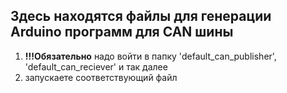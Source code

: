 Здесь находятся файлы для генерации Arduino программ для CAN шины
---
1. **!!!Обязательно** надо войти в папку 'default_can_publisher', 'default_can_reciever' и так далее 
2. запускаете соответствующий файл 
